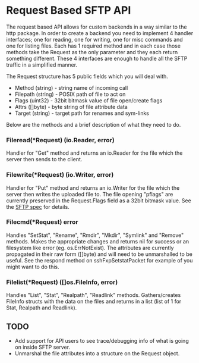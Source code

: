 # Request Based SFTP API

The request based API allows for custom backends in a way similar to the http
package. In order to create a backend you need to implement 4 handler
interfaces; one for reading, one for writing, one for misc commands and one for
listing files. Each has 1 required method and in each case those methods take
the Request as the only parameter and they each return something different.
These 4 interfaces are enough to handle all the SFTP traffic in a simplified
manner.

The Request structure has 5 public fields which you will deal with.

- Method (string) - string name of incoming call
- Filepath (string) - POSIX path of file to act on
- Flags (uint32) - 32bit bitmask value of file open/create flags
- Attrs ([]byte) - byte string of file attribute data
- Target (string) - target path for renames and sym-links

Below are the methods and a brief description of what they need to do.

### Fileread(*Request) (io.Reader, error)

Handler for "Get" method and returns an io.Reader for the file which the server
then sends to the client.

### Filewrite(*Request) (io.Writer, error)

Handler for "Put" method and returns an io.Writer for the file which the server
then writes the uploaded file to. The file opening "pflags" are currently
preserved in the Request.Flags field as a 32bit bitmask value. See the [SFTP
spec](https://tools.ietf.org/html/draft-ietf-secsh-filexfer-02#section-6.3) for
details.

### Filecmd(*Request) error

Handles "SetStat", "Rename", "Rmdir", "Mkdir", "Symlink" and "Remove" methods. Makes the
appropriate changes and returns nil for success or an filesystem like error
(eg. os.ErrNotExist). The attributes are currently propagated in their raw form
([]byte) and will need to be unmarshalled to be useful. See the respond method
on sshFxpSetstatPacket for example of you might want to do this.

### Filelist(*Request) ([]os.FileInfo, error)

Handles "List", "Stat", "Realpath", "Readlink" methods. Gathers/creates FileInfo structs
with the data on the files and returns in a list (list of 1 for Stat, Realpath and Readlink).

## TODO

- Add support for API users to see trace/debugging info of what is going on
inside SFTP server.
- Unmarshal the file attributes into a structure on the Request object.
